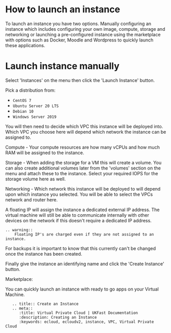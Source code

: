 # How to launch an instance

To launch an instance you have two options. Manually configuring an instance which includes configuring your own image, compute, storage and networking or launching a pre-configured instance using the marketplace with options such as Docker, Moodle and Wordpress to quickly launch these applications.

# Launch instance manually

Select 'Instances' on the menu then click the 'Launch Instance' button.

Pick a distribution from:

* `CentOS 7`
* `Ubuntu Server 20 LTS`
* `Debian 10`
* `Windows Server 2019`

You will then need to decide which VPC this instance will be deployed into. Which VPC you choose here will depend which network the instance can be assigned to.

Compute - Your compute resources are how many vCPUs and how much RAM will be assigned to the instance.

Storage - When adding the storage for a VM this will create a volume. You can also create additional volumes later from the 'volumes' section on the menu and attach these to the instance. Select your required IOPS for the storage volume here as well.

Networking - Which network this instance will be deployed to will depend upon which instance you selected. You will be able to select the VPCs network and router here.

A floating IP will assign the instance a dedicated external IP address. The virtual machine will still be able to communicate internally with other devices on the network if this doesn't require a dedicated IP address.

```eval_rst
.. warning::
    Floating IP's are charged even if they are not assigned to an instance.
```

For backups it is important to know that this currently can't be changed once the instance has been created.

Finally give the instance an identifying name and click the 'Create Instance' button.

Marketplace:

You can quickly launch an instance with ready to go apps on your Virtual Machine.

```eval_rst
   .. title:: Create an Instance
   .. meta::
      :title: Virtual Private Cloud | UKFast Documentation
      :description: Creating an Instance
      :keywords: ecloud, ecloudv2, instance, VPC, Virtual Private Cloud
```